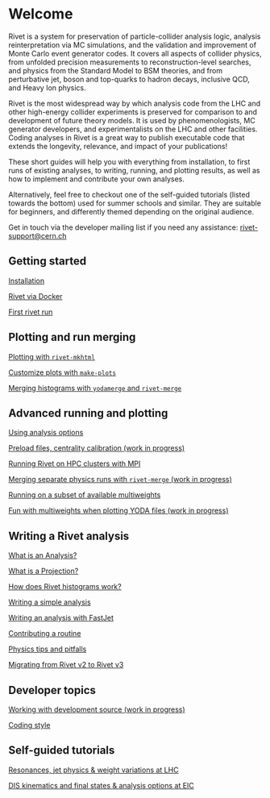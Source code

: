 # Welcome

Rivet is a system for preservation of particle-collider analysis logic, analysis
reinterpretation via MC simulations, and the validation and improvement of Monte
Carlo event generator codes. It covers all aspects of collider physics, from
unfolded precision measurements to reconstruction-level searches, and physics
from the Standard Model to BSM theories, and from perturbative jet, boson and
top-quarks to hadron decays, inclusive QCD, and Heavy Ion physics.

Rivet is the most widespread way by which analysis code from the LHC and other
high-energy collider experiments is preserved for comparison to and development
of future theory models. It is used by phenomenologists, MC generator
developers, and experimentalists on the LHC and other facilities. Coding
analyses in Rivet is a great way to publish executable code that extends the
longevity, relevance, and impact of your publications!

These short guides will help you with everything from installation, to first
runs of existing analyses, to writing, running, and plotting results, as well as
how to implement and contribute your own analyses.

Alternatively, feel free to checkout one of the self-guided tutorials (listed towards the
bottom) used for  summer schools and similar. They are suitable for beginners, 
and differently themed depending on the original audience.

Get in touch via the developer mailing list if you need any assistance: [rivet-support@cern.ch](mailto:rivet-support@cern.ch)


## Getting started

[Installation](doc/tutorials/installation.md)

[Rivet via Docker](doc/tutorials/docker.md)

[First rivet run](doc/tutorials/firstrun.md)


## Plotting and run merging

[Plotting with `rivet-mkhtml`](doc/tutorials/plotting.md)

[Customize plots with `make-plots`](doc/tutorials/makeplots.md)

[Merging histograms with `yodamerge` and `rivet-merge`](doc/tutorials/merging.md)


## Advanced running and plotting

[Using analysis options](doc/tutorials/anaoptions.md)

[Preload files, centrality calibration (work in progress)](doc/tutorials/calibration.md)

[Running Rivet on HPC clusters with MPI](doc/tutorials/merging_mpi.md)

[Merging separate physics runs with `rivet-merge` (work in progress)](doc/tutorials/merging2.md)

[Running on a subset of available multiweights](doc/tutorials/multiweights_running.md)

[Fun with multiweights when plotting YODA files (work in progress)](doc/tutorials/multiweights_plotting.md)


## Writing a Rivet analysis
[What is an Analysis?](doc/tutorials/what-analysis.md)

[What is a Projection?](doc/tutorials/projection.md)

[How does Rivet histograms work?](doc/tutorials/rivet-histograms.md)

[Writing a simple analysis](doc/tutorials/simple-analysis.md)

[Writing an analysis with FastJet](doc/tutorials/fastjet.md)

[Contributing a routine](doc/tutorials/anacontrib.md)

[Physics tips and pitfalls](doc/tutorials/tips-pitfalls.md)

[Migrating from Rivet v2 to Rivet v3](doc/tutorials/mig2to3.md)



## Developer topics

[Working with development source (work in progress)](doc/tutorials/developer.md)

[Coding style](doc/tutorials/codingstyle.md)

## Self-guided tutorials

[Resonances, jet physics & weight variations at LHC](doc/tutorials/lhc-basic-tutorial)

[DIS kinematics and final states & analysis options at EIC](doc/tutorials/eic-basic-tutorial)
